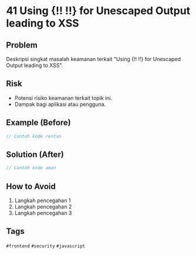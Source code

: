 # 41 Using {!! !!} for Unescaped Output leading to XSS

## Problem
Deskripsi singkat masalah keamanan terkait "Using {!! !!} for Unescaped Output leading to XSS".

## Risk
- Potensi risiko keamanan terkait topik ini.
- Dampak bagi aplikasi atau pengguna.

## Example (Before)
```javascript
// Contoh kode rentan
```

## Solution (After)
```javascript
// Contoh kode aman
```

## How to Avoid
1. Langkah pencegahan 1
2. Langkah pencegahan 2
3. Langkah pencegahan 3

## Tags
`#frontend` `#security` `#javascript`
